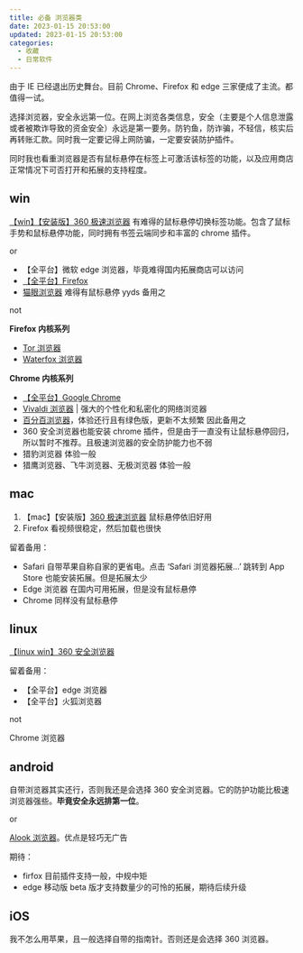 ```yaml
---
title: 必备 浏览器类
date: 2023-01-15 20:53:00
updated: 2023-01-15 20:53:00
categories:
  - 收藏
  - 日常软件
---
```


由于 IE 已经退出历史舞台。目前 Chrome、Firefox 和 edge 三家便成了主流。都值得一试。

选择浏览器，安全永远第一位。在网上浏览各类信息，安全（主要是个人信息泄露或者被欺诈导致的资金安全）永远是第一要务。防钓鱼，防诈骗，不轻信，核实后再转账汇款。同时我一定要记得上网防骗，一定要安装防护插件。

同时我也看重浏览器是否有鼠标悬停在标签上可激活该标签的功能，以及应用商店正常情况下可否打开和拓展的支持程度。

## win

[【win】【安装版】360 极速浏览器](https://browser.360.cn/ee/) 有难得的鼠标悬停切换标签功能。包含了鼠标手势和鼠标悬停功能，同时拥有书签云端同步和丰富的 chrome 插件。

or

* 【全平台】微软 edge 浏览器，毕竟难得国内拓展商店可以访问
* [【全平台】Firefox](http://www.firefox.com.cn/)
* [猫眼浏览器](https://www.catsxp.com/zh-hans/) 难得有鼠标悬停 yyds  备用之

not

**Firefox 内核系列**

* [Tor 浏览器](https://www.torproject.org/zh-CN/download/)
* [Waterfox 浏览器](https://www.waterfox.net/en-US/download/)

**Chrome 内核系列**

* [【全平台】Google Chrome](https://www.google.cn/chrome/)
* [Vivaldi 浏览器](https://vivaldi.com/zh-hans/) | 强大的个性化和私密化的网络浏览器 
* [百分百浏览器](https://www.centbrowser.cn/index.html)，体验还行且有绿色版，更新不太频繁 因此备用之
* 360 安全浏览器也能安装 chrome 插件，但是由于一直没有让鼠标悬停回归，所以暂时不推荐。且极速浏览器的安全防护能力也不弱
* 猎豹浏览器 体验一般
* 猎鹰浏览器、飞牛浏览器、无极浏览器 体验一般

## mac

1. 【mac】【安装版】[360 极速浏览器](https://browser.360.cn/ee/mac/index.html) 鼠标悬停依旧好用
2. Firefox 看视频很稳定，然后加载也很快

留着备用：

* Safari 自带苹果自称自家的更省电。点击 ‘Safari 浏览器拓展...’ 跳转到 App Store 也能安装拓展。但是拓展太少
* Edge 浏览器 在国内可用拓展，但是没有鼠标悬停
* Chrome 同样没有鼠标悬停

## linux

[【linux win】360 安全浏览器](https://browser.360.net/gc/index.html?src=se)

留着备用：

* 【全平台】edge 浏览器
* 【全平台】火狐浏览器

not

Chrome 浏览器

## android

自带浏览器其实还行，否则我还是会选择 360 安全浏览器。它的防护功能比极速浏览器强些。**毕竟安全永远排第一位**。

or

[Alook 浏览器](https://www.coolapk.com/apk/alook.browser)。优点是轻巧无广告

期待：

* firfox 目前插件支持一般，中规中矩
* edge 移动版 beta 版才支持数量少的可怜的拓展，期待后续升级

## iOS

我不怎么用苹果，且一般选择自带的指南针。否则还是会选择 360 浏览器。
